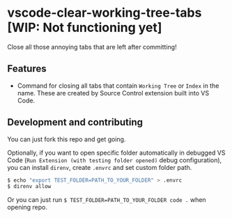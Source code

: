 # vscode-clear-working-tree-tabs [WIP: Not functioning yet]

Close all those annoying tabs that are left after committing!

## Features

- Command for closing all tabs that contain `Working Tree` or `Index` in the name. These are created by Source Control extension built into VS Code.

## Development and contributing

You can just fork this repo and get going.

Optionally, if you want to open specific folder automatically in debugged VS Code (`Run Extension (with testing folder opened)` debug configuration), you can install `direnv`, create `.envrc` and set custom folder path.

```bash
$ echo "export TEST_FOLDER=PATH_TO_YOUR_FOLDER" > .envrc
$ direnv allow
```

Or you can just run `$ TEST_FOLDER=PATH_TO_YOUR_FOLDER code .` when opening repo.